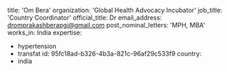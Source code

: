 title: 'Om Bera'
organization: 'Global Health Advocacy Incubator'
job_title: 'Country Coordinator'
official_title: Dr
email_address: dromprakashberapgi@gmail.com
post_nominal_letters: 'MPH, MBA'
works_in: India
expertise:
  - hypertension
  - transfat
id: 95fc18ad-b326-4b3a-821c-96af29c533f9
country:
  - india
